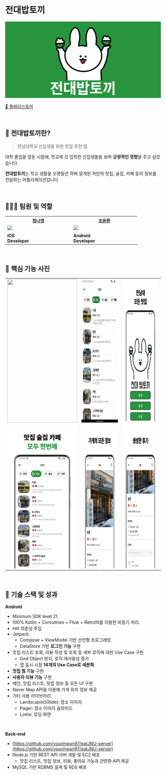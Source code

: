 # **전대밥토끼**

![앱 그래픽 이미지](preview/graphic_image.png)

<a href="https://play.google.com/store/apps/details?id=kr.co.younhwan.eatjnu" taregt="_blank">💛 플레이스토어</a>

<br/>

## 📌 전대밥토끼란?

> 전남대학교 신입생을 위한 맛집 추천 앱

대학 졸업을 앞둔 시점에, 학교에 갓 입학한 신입생들을 보며 **긍정적인 영향**을 주고 싶었습니다.

**전대밥토끼**는 학교 생활을 오랫동안 하며 알게된 저만의 맛집, 술집, 카페 등의 정보를 전달하는 어플리케이션입니다.

<br>

## 💁🏻‍♂️ 팀원 및 역할

<table width="400px">
    <th style="text-align:center">
      <a href="https://github.com/nang518" target="_blank">정나영</a>
    </th>
    <th style="text-align:center">
      <a href="https://github.com/younhwan97" target="_blank">조윤환</a>
    </th>
    <tr>
        <td width="200px">
            <img src="https://avatars.githubusercontent.com/u/106538455?v=4"/>
        </td>
        <td width="200px">
            <img src="https://avatars.githubusercontent.com/u/78298663?v=4"/>
        </td>
    </tr>
    <tr>
        <td>
            <strong>iOS <br> Developer</strong>
        </td>
        <td>
            <strong>Android <br> Developer</strong>
        </td>
    </tr>
</table>

<br/>

## 📸 핵심 기능 사진

<table>
  <tr>
    <td><img width="226px" height="462px" src="preview/image5.gif"/></td>
    <td><img width="226px" height="462px" src="preview/image6.gif"/></td>
    <td><img width="226px" height="452px" src="preview/image1.jpeg"/></td>
  </tr>
  <tr>
    <td><img width="226px" height="462px" src="preview/image2.jpeg"/></td>
    <td><img width="226px" height="462px" src="preview/image3.jpeg"/></td>
    <td><img width="226px" height="462px" src="preview/image4.jpeg"/></td>
  </tr>    
 </table>

<br>

## 🚀 기술 스택 및 성과

**Android**

- Minimum SDK level 21
- 100% Kotlin + Coroutines + Flow + Retrofit를 이용한 비동기 처리.
- Hilt 의존성 주입
- Jetpack
  + Compose + ViewModel 기반 선언형 프로그래밍
  + DataStore 기반 **로그인 기능** 구현
- 맛집 리스트 조회, 리뷰 작성 및 조회 등 세부 로직에 대한 Use Case 구현
  + God Object 방지, 로직 재사용성 증가
  + 앱 출시 시점 **14개의 Use Case로 세분화**
- **맛집 찜 기능** 구현
- **사용자 리뷰 기능** 구현
- 메인, 맛집 리스트, 맛집 정보 등 모든 UI 구현
- Naver Map API을 이용해 가게 위치 정보 제공
- 기타 사용 라이브러리
  + Landscapist(Glide): 장소 이미지
  + Pager: 장소 이미지 슬라이드
  + Lottie: 로딩 화면

<br/>

**Back-end**

- [https://github.com/younhwan97/eatJNU-server](https://github.com/younhwan97/eatJNU-server)
- Node.js 기반 REST API 서버 개발 및 EC2 배포
  + 맛집 리스트, 맛집 정보, 리뷰, 좋아요 기능과 관련한 API 제공
- MySQL 기반 RDBMS 설계 및 RDS 배포

